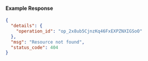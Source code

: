 <!-- Code generated for API Clients. DO NOT EDIT. -->

#### Example Response

```json
{
  "details": {
    "operation_id": "op_2x8ub5CjnzKq46FxEXPZNXIGSoO"
  },
  "msg": "Resource not found",
  "status_code": 404
}
```
